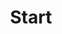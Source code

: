 ---
title: Start
headtitle: READY TO START YOUR PROJECT?
description: Whether you are looking to remodel your existing space or build a brand new custom home, our team of experienced professionals is committed to turning your vision into a reality
background: background.png
---